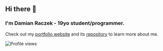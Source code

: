 ## Hi there 👋

### I'm Damian Raczek - 19yo student/programmer.
Check out my [portfolio website](https://draczek.github.io/)  and its [repository](https://github.com/DRaczek/draczek.github.io) to learn more about me.

![Profile views](https://komarev.com/ghpvc/?username=draczek)
